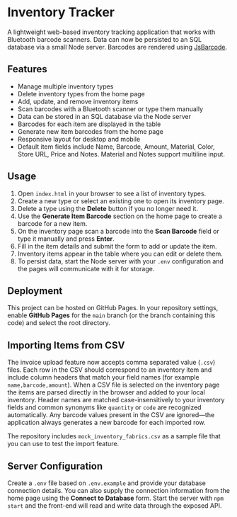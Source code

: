 # Inventory Tracker

A lightweight web-based inventory tracking application that works with Bluetooth barcode scanners. Data can now be persisted to an SQL database via a small Node server. Barcodes are rendered using [JsBarcode](https://github.com/lindell/JsBarcode).

## Features
- Manage multiple inventory types
- Delete inventory types from the home page
- Add, update, and remove inventory items
- Scan barcodes with a Bluetooth scanner or type them manually
- Data can be stored in an SQL database via the Node server
- Barcodes for each item are displayed in the table
- Generate new item barcodes from the home page
- Responsive layout for desktop and mobile
- Default item fields include Name, Barcode, Amount, Material, Color, Store URL,
  Price and Notes. Material and Notes support multiline input.

## Usage
1. Open `index.html` in your browser to see a list of inventory types.
2. Create a new type or select an existing one to open its inventory page.
3. Delete a type using the **Delete** button if you no longer need it.
4. Use the **Generate Item Barcode** section on the home page to create a barcode for a new item.
5. On the inventory page scan a barcode into the **Scan Barcode** field or type it manually and press **Enter**.
6. Fill in the item details and submit the form to add or update the item.
7. Inventory items appear in the table where you can edit or delete them.
8. To persist data, start the Node server with your `.env` configuration and the pages will communicate with it for storage.

## Deployment
This project can be hosted on GitHub Pages. In your repository settings, enable **GitHub Pages** for the `main` branch (or the branch containing this code) and select the root directory.

## Importing Items from CSV

The invoice upload feature now accepts comma separated value (`.csv`) files.
Each row in the CSV should correspond to an inventory item and include column
headers that match your field names (for example `name,barcode,amount`).
When a CSV file is selected on the inventory page the items are parsed directly
in the browser and added to your local inventory. Header names are matched
case-insensitively to your inventory fields and common synonyms like `quantity`
or `code` are recognized automatically. Any barcode values present in the CSV
are ignored—the application always generates a new barcode for each imported
row.

The repository includes `mock_inventory_fabrics.csv` as a sample file that you
can use to test the import feature.

## Server Configuration
Create a `.env` file based on `.env.example` and provide your database connection details. You can also supply the connection information from the home page using the **Connect to Database** form. Start the server with `npm start` and the front-end will read and write data through the exposed API.
